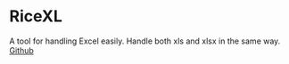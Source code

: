 # RiceXL

A tool for handling Excel easily. Handle both xls and xlsx in the same way.
[Github](https://github.com/wbsabc/RiceXL)
